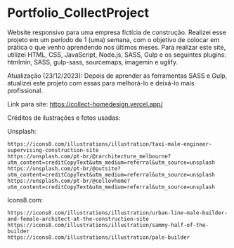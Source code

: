 # Portfolio_CollectProject

Website responsivo para uma empresa fictícia de construção. Realizei esse projeto em um período de 1 (uma) semana, com o objetivo de colocar em prática o que venho aprendendo nos últimos meses. Para realizar este site, utilizei HTML, CSS, JavaScript, Node.js, SASS, Gulp e os seguintes plugins: htmlmin, SASS, gulp-sass, sourcemaps, imagemin e uglify.

Atualização (23/12/2023): Depois de aprender as ferramentas SASS e Gulp, atualizei este projeto com essas para melhorá-lo e deixá-lo mais profissional.

Link para site: https://collect-homedesign.vercel.app/

Créditos de ilustrações e fotos usadas:

Unsplash:

    https://icons8.com/illustrations/illustration/taxi-male-engineer-supervising-construction-site
    https://unsplash.com/pt-br/@rarchitecture_melbourne?utm_content=creditCopyText&utm_medium=referral&utm_source=unsplash
    https://unsplash.com/pt-br/@outsite?utm_content=creditCopyText&utm_medium=referral&utm_source=unsplash
    https://unsplash.com/pt-br/@collovhome?utm_content=creditCopyText&utm_medium=referral&utm_source=unsplash

Icons8.com:

    https://icons8.com/illustrations/illustration/urban-line-male-builder-and-female-architect-at-the-construction-site
    https://icons8.com/illustrations/illustration/sammy-half-of-the-builder
    https://icons8.com/illustrations/illustration/pale-builder
